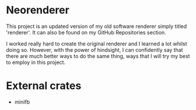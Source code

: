 # Neorenderer
This project is an updated version of my old software renderer simply titled 'renderer'.
It can also be found on my GitHub Repositories section.

I worked really hard to create the original renderer and I learned a lot whilst doing so.
However, with the power of hindsight, I can confidently say that there are much better ways
to do the same thing, ways that I will try my best to employ in this project.

# External crates
- minifb
